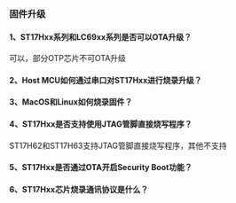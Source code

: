 ### 固件升级

#### 1、ST17Hxx系列和LC69xx系列是否可以OTA升级？

可以，部分OTP芯片不可OTA升级

#### 2、Host MCU如何通过串口对ST17Hxx进行烧录升级？



#### 3、MacOS和Linux如何烧录固件？



#### 4、ST17Hxx是否支持使用JTAG管脚直接烧写程序？

ST17H62和ST17H63支持JTAG管脚直接烧写程序，其他不支持

#### 5、ST17Hxx是否通过OTA开启Security Boot功能？



#### 6、ST17Hxx芯片烧录通讯协议是什么？

